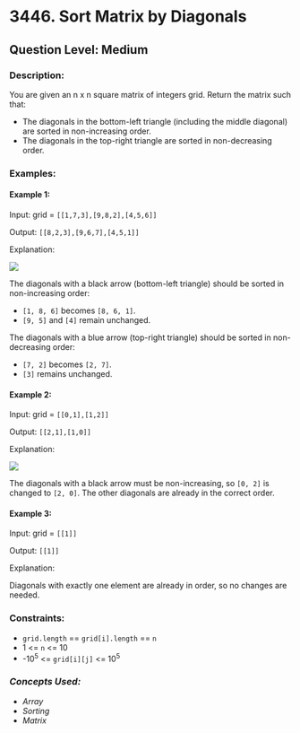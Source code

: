 # 3446. Sort Matrix by Diagonals
## Question Level: Medium
### Description:
You are given an n x n square matrix of integers grid. Return the matrix such that:
- The diagonals in the bottom-left triangle (including the middle diagonal) are sorted in non-increasing order.
- The diagonals in the top-right triangle are sorted in non-decreasing order.

### Examples:
#### Example 1:

Input: grid = `[[1,7,3],[9,8,2],[4,5,6]]`

Output: `[[8,2,3],[9,6,7],[4,5,1]]`

Explanation:

<img src="https://assets.leetcode.com/uploads/2024/12/29/4052example1drawio.png"><br>

The diagonals with a black arrow (bottom-left triangle) should be sorted in non-increasing order:
- `[1, 8, 6]` becomes `[8, 6, 1]`.
- `[9, 5]` and `[4]` remain unchanged.

The diagonals with a blue arrow (top-right triangle) should be sorted in non-decreasing order:
- `[7, 2]` becomes `[2, 7]`.
- `[3]` remains unchanged.
#### Example 2:

Input: grid = `[[0,1],[1,2]]`

Output: `[[2,1],[1,0]]`

Explanation:

<img src="https://assets.leetcode.com/uploads/2024/12/29/4052example2adrawio.png"><br>

The diagonals with a black arrow must be non-increasing, so `[0, 2]` is changed to `[2, 0]`. The other diagonals are already in the correct order.

#### Example 3:

Input: grid = `[[1]]`

Output: `[[1]]`

Explanation:

Diagonals with exactly one element are already in order, so no changes are needed.

### Constraints:

- `grid.length` == `grid[i].length` == `n`
- 1 <= `n` <= 10
- -10<sup>5</sup> <= `grid[i][j]` <= 10<sup>5</sup>

### <i>Concepts Used:
- Array
- Sorting
- Matrix</i>